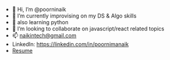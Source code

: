 - 👋 Hi, I’m @poorninaik
- 👀 I’m currently improvising on my DS & Algo skills
- 🌱 also learning python
- 💞️ I’m looking to collaborate on javascript/react related topics
- 📫 naikintech@gmail.com
- LinkedIn: https://linkedin.com/in/poornimanaik
- [Resume](https://drive.google.com/file/d/1TZ8ELCUdxZVDbJaTlvTP7CyroB14aYXX)
<!---
poorninaik/poorninaik is a ✨ special ✨ repository because its `README.md` (this file) appears on your GitHub profile.
You can click the Preview link to take a look at your changes.
--->
